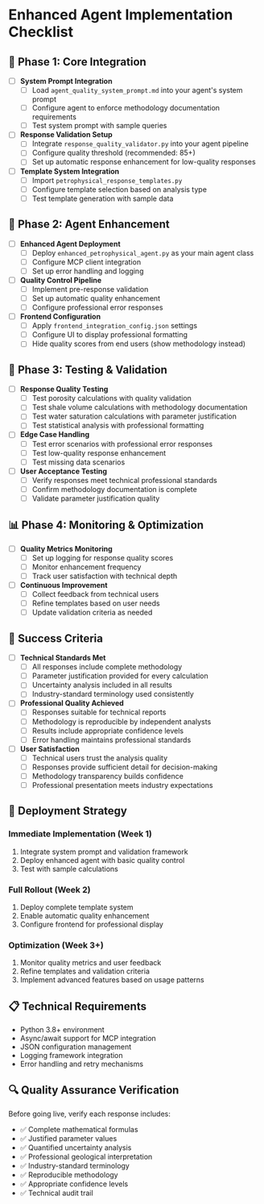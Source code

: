# Enhanced Agent Implementation Checklist

## 🎯 **Phase 1: Core Integration**
- [ ] **System Prompt Integration**
  - [ ] Load `agent_quality_system_prompt.md` into your agent's system prompt
  - [ ] Configure agent to enforce methodology documentation requirements
  - [ ] Test system prompt with sample queries

- [ ] **Response Validation Setup**
  - [ ] Integrate `response_quality_validator.py` into your agent pipeline
  - [ ] Configure quality threshold (recommended: 85+)
  - [ ] Set up automatic response enhancement for low-quality responses

- [ ] **Template System Integration**
  - [ ] Import `petrophysical_response_templates.py`
  - [ ] Configure template selection based on analysis type
  - [ ] Test template generation with sample data

## 🔧 **Phase 2: Agent Enhancement**
- [ ] **Enhanced Agent Deployment**
  - [ ] Deploy `enhanced_petrophysical_agent.py` as your main agent class
  - [ ] Configure MCP client integration
  - [ ] Set up error handling and logging

- [ ] **Quality Control Pipeline**
  - [ ] Implement pre-response validation
  - [ ] Set up automatic quality enhancement
  - [ ] Configure professional error responses

- [ ] **Frontend Configuration**
  - [ ] Apply `frontend_integration_config.json` settings
  - [ ] Configure UI to display professional formatting
  - [ ] Hide quality scores from end users (show methodology instead)

## 🧪 **Phase 3: Testing & Validation**
- [ ] **Response Quality Testing**
  - [ ] Test porosity calculations with quality validation
  - [ ] Test shale volume calculations with methodology documentation
  - [ ] Test water saturation calculations with parameter justification
  - [ ] Test statistical analysis with professional formatting

- [ ] **Edge Case Handling**
  - [ ] Test error scenarios with professional error responses
  - [ ] Test low-quality response enhancement
  - [ ] Test missing data scenarios

- [ ] **User Acceptance Testing**
  - [ ] Verify responses meet technical professional standards
  - [ ] Confirm methodology documentation is complete
  - [ ] Validate parameter justification quality

## 📊 **Phase 4: Monitoring & Optimization**
- [ ] **Quality Metrics Monitoring**
  - [ ] Set up logging for response quality scores
  - [ ] Monitor enhancement frequency
  - [ ] Track user satisfaction with technical depth

- [ ] **Continuous Improvement**
  - [ ] Collect feedback from technical users
  - [ ] Refine templates based on user needs
  - [ ] Update validation criteria as needed

## 🎯 **Success Criteria**
- [ ] **Technical Standards Met**
  - [ ] All responses include complete methodology
  - [ ] Parameter justification provided for every calculation
  - [ ] Uncertainty analysis included in all results
  - [ ] Industry-standard terminology used consistently

- [ ] **Professional Quality Achieved**
  - [ ] Responses suitable for technical reports
  - [ ] Methodology is reproducible by independent analysts
  - [ ] Results include appropriate confidence levels
  - [ ] Error handling maintains professional standards

- [ ] **User Satisfaction**
  - [ ] Technical users trust the analysis quality
  - [ ] Responses provide sufficient detail for decision-making
  - [ ] Methodology transparency builds confidence
  - [ ] Professional presentation meets industry expectations

## 🚀 **Deployment Strategy**

### **Immediate Implementation (Week 1)**
1. Integrate system prompt and validation framework
2. Deploy enhanced agent with basic quality control
3. Test with sample calculations

### **Full Rollout (Week 2)**
1. Deploy complete template system
2. Enable automatic quality enhancement
3. Configure frontend for professional display

### **Optimization (Week 3+)**
1. Monitor quality metrics and user feedback
2. Refine templates and validation criteria
3. Implement advanced features based on usage patterns

## 📋 **Technical Requirements**
- Python 3.8+ environment
- Async/await support for MCP integration
- JSON configuration management
- Logging framework integration
- Error handling and retry mechanisms

## 🔍 **Quality Assurance Verification**
Before going live, verify each response includes:
- ✅ Complete mathematical formulas
- ✅ Justified parameter values
- ✅ Quantified uncertainty analysis
- ✅ Professional geological interpretation
- ✅ Industry-standard terminology
- ✅ Reproducible methodology
- ✅ Appropriate confidence levels
- ✅ Technical audit trail